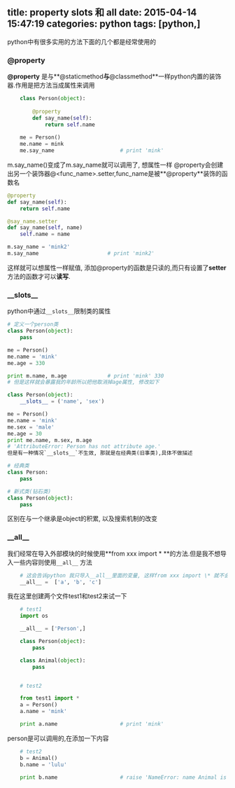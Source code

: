 title: property __slots__ 和 __all__
date: 2015-04-14 15:47:19
categories: python
tags: [python,]
---
python中有很多实用的方法下面的几个都是经常使用的

### @property
**@property** 是与**@staticmethod**与**@classmethod**一样python内置的装饰器.作用是把方法当成属性来调用
```python    
    class Person(object):
        
        @property
        def say_name(self):
            return self.name
            
    me = Person()
    me.name = mink
    me.say_name                     # print 'mink'
```
<!--more-->

m.say_name()变成了m.say_name就可以调用了, 想属性一样
@property会创建出另一个装饰器@<func_name>.setter,func_name是被**@property**装饰的函数名

```python
@property
def say_name(self):
    return self.name

@say_name.setter
def say_name(self, name)
    self.name = name

m.say_name = 'mink2'
m.say_name                      # print 'mink2'
```
这样就可以想属性一样赋值, 添加@property的函数是只读的,而只有设置了**setter**方法的函数才可以**读写**.

### \_\_slots\_\_
python中通过`__slots__`限制类的属性

```python
# 定义一个person类
class Person(object):
    pass

me = Person()
me.name = 'mink'
me.age = 330 

print m.name, m.age             # print 'mink' 330 
# 但是这样就会暴露我的年龄所以把他取消掉age属性, 修改如下

class Person(object):
    __slots__ = ('name', 'sex')

me = Person()
me.name = 'mink'
me.sex = 'male'
me.age = 30
print me.name, m.sex, m.age     
# 'AttributeError: Person has not attribute age.'  
但是有一种情况`__slots__`不生效, 那就是在经典类(旧事类),具体不做描述

# 经典类
class Person:
    pass

# 新式类(钻石类)
class Person(object):
    pass
```
区别在与一个继承是object的积累, 以及搜索机制的改变

### \_\_all\_\_ 
我们经常在导入外部模块的时候使用**from xxx import \* **的方法.但是我不想导入一些内容则使用`__all__` 方法 
```python
    # 这会告诉python 我只导入__all__里面的变量, 这样from xxx import \* 就不会导入其他的了
    __all__ =  ['a', 'b', 'c']
```
我在这里创建两个文件test1和test2来试一下
```python
    # test1
    import os

    __all__ = ['Person',]

    class Person(object):
        pass

    class Animal(object):
        pass 


    # test2

    from test1 import * 
    a = Person()
    a.name = 'mink'

    print a.name                    # print 'mink'
```
person是可以调用的,在添加一下内容
```python
    # test2
    b = Animal()
    b.name = 'lulu'
    
    print b.name                    # raise 'NameError: name Animal is not defined'
```
